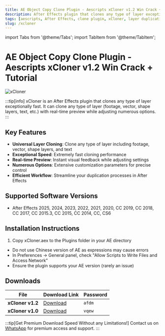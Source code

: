 ```yaml
---
title: AE Object Copy Clone Plugin - Aescripts xCloner v1.2 Win Crack + Tutorial
description: After Effects plugin that clones any type of layer exceptionally fast with real-time preview while adjusting numerous options.
tags: [aescripts, After Effects, clone plugin, xCloner, layer duplication, AE plugin, visual effects, motion graphics]
slug: /xcloner
---
```

import Tabs from '@theme/Tabs';
import TabItem from '@theme/TabItem';

<!--Last updated: Sep 17 2025-->

# AE Object Copy Clone Plugin - Aescripts xCloner v1.2 Win Crack + Tutorial

![xCloner](https://www.gfxcamp.com/wp-content/uploads/2025/06/xCloner.jpg)

:::tip[info]
xCloner is an After Effects plugin that clones any type of layer exceptionally fast. It can clone any type of layer (footage, vector, shape layers, text, etc.) with real-time preview while adjusting numerous options.
:::

## Key Features

- **Universal Layer Cloning**: Clone any type of layer including footage, vector, shape layers, and text
- **Exceptional Speed**: Extremely fast cloning performance
- **Real-time Preview**: Instant visual feedback while adjusting settings
- **Numerous Options**: Extensive customization parameters for precise control
- **Efficient Workflow**: Streamline your duplication processes in After Effects

## Supported Software Versions

- After Effects 2025, 2024, 2023, 2022, 2021, 2020, CC 2019, CC 2018, CC 2017, CC 2015.3, CC 2015, CC 2014, CC, CS6


## Installation Instructions

<Tabs>
  <TabItem value="installation" label="Installation Steps" default>
    <ol>
      <li>Copy xCloner.aex to the Plugins folder in your AE directory</li>
    </ol>
  </TabItem>
  <TabItem value="troubleshooting" label="Troubleshooting">
    <ul>
      <li>Do not use Chinese version of AE as expressions may cause errors</li>
      <li>In Preferences → General panel, check "Allow Scripts to Write Files and Access Network"</li>
      <li>Ensure the plugin supports your AE version (rarely an issue)</li>
    </ul>
  </TabItem>
</Tabs>

## Downloads

| File | Download Link | Password |
| ---- | ------------- | -------- |
| **xCloner v1.2** | [Download](https://pan.baidu.com/s/1N6fi0_2q37q7AcjlC-H5_w?pwd=afdm) | `afdm` |
| **xCloner v1.0** | [Download](https://pan.baidu.com/s/1Zn2kbsM_TAs32Cj3YSwy4A?pwd=vqew) | `vqew` |

:::tip[Get Premium Download Speed Without any Limitations!]
Contact us on [WhatsApp](https://wa.me/+8613237610083) for premium  access and support.
:::
